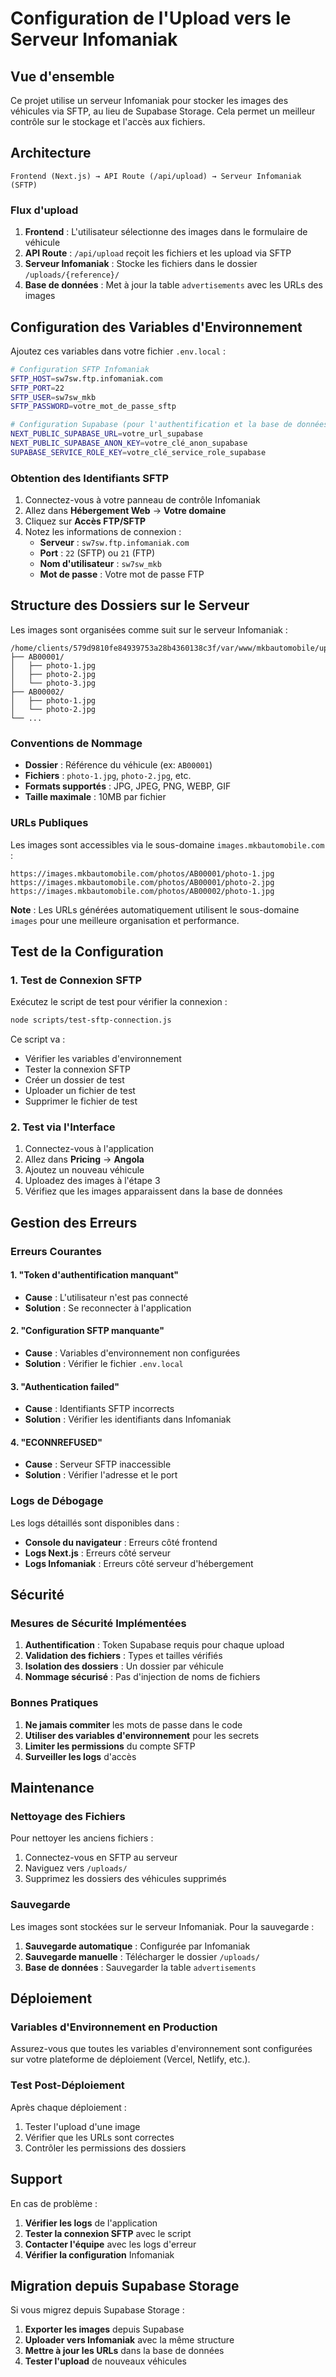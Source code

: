 # Configuration de l'Upload vers le Serveur Infomaniak

## Vue d'ensemble

Ce projet utilise un serveur Infomaniak pour stocker les images des véhicules via SFTP, au lieu de Supabase Storage. Cela permet un meilleur contrôle sur le stockage et l'accès aux fichiers.

## Architecture

```
Frontend (Next.js) → API Route (/api/upload) → Serveur Infomaniak (SFTP)
```

### Flux d'upload

1. **Frontend** : L'utilisateur sélectionne des images dans le formulaire de véhicule
2. **API Route** : `/api/upload` reçoit les fichiers et les upload via SFTP
3. **Serveur Infomaniak** : Stocke les fichiers dans le dossier `/uploads/{reference}/`
4. **Base de données** : Met à jour la table `advertisements` avec les URLs des images

## Configuration des Variables d'Environnement

Ajoutez ces variables dans votre fichier `.env.local` :

```bash
# Configuration SFTP Infomaniak
SFTP_HOST=sw7sw.ftp.infomaniak.com
SFTP_PORT=22
SFTP_USER=sw7sw_mkb
SFTP_PASSWORD=votre_mot_de_passe_sftp

# Configuration Supabase (pour l'authentification et la base de données)
NEXT_PUBLIC_SUPABASE_URL=votre_url_supabase
NEXT_PUBLIC_SUPABASE_ANON_KEY=votre_clé_anon_supabase
SUPABASE_SERVICE_ROLE_KEY=votre_clé_service_role_supabase
```

### Obtention des Identifiants SFTP

1. Connectez-vous à votre panneau de contrôle Infomaniak
2. Allez dans **Hébergement Web** → **Votre domaine**
3. Cliquez sur **Accès FTP/SFTP**
4. Notez les informations de connexion :
   - **Serveur** : `sw7sw.ftp.infomaniak.com`
   - **Port** : `22` (SFTP) ou `21` (FTP)
   - **Nom d'utilisateur** : `sw7sw_mkb`
   - **Mot de passe** : Votre mot de passe FTP

## Structure des Dossiers sur le Serveur

Les images sont organisées comme suit sur le serveur Infomaniak :

```
/home/clients/579d9810fe84939753a28b4360138c3f/var/www/mkbautomobile/uploads/
├── AB00001/
│   ├── photo-1.jpg
│   ├── photo-2.jpg
│   └── photo-3.jpg
├── AB00002/
│   ├── photo-1.jpg
│   └── photo-2.jpg
└── ...
```

### Conventions de Nommage

- **Dossier** : Référence du véhicule (ex: `AB00001`)
- **Fichiers** : `photo-1.jpg`, `photo-2.jpg`, etc.
- **Formats supportés** : JPG, JPEG, PNG, WEBP, GIF
- **Taille maximale** : 10MB par fichier

### URLs Publiques

Les images sont accessibles via le sous-domaine `images.mkbautomobile.com` :

```
https://images.mkbautomobile.com/photos/AB00001/photo-1.jpg
https://images.mkbautomobile.com/photos/AB00001/photo-2.jpg
https://images.mkbautomobile.com/photos/AB00002/photo-1.jpg
```

**Note** : Les URLs générées automatiquement utilisent le sous-domaine `images` pour une meilleure organisation et performance.

## Test de la Configuration

### 1. Test de Connexion SFTP

Exécutez le script de test pour vérifier la connexion :

```bash
node scripts/test-sftp-connection.js
```

Ce script va :
- Vérifier les variables d'environnement
- Tester la connexion SFTP
- Créer un dossier de test
- Uploader un fichier de test
- Supprimer le fichier de test

### 2. Test via l'Interface

1. Connectez-vous à l'application
2. Allez dans **Pricing** → **Angola**
3. Ajoutez un nouveau véhicule
4. Uploadez des images à l'étape 3
5. Vérifiez que les images apparaissent dans la base de données

## Gestion des Erreurs

### Erreurs Courantes

#### 1. "Token d'authentification manquant"
- **Cause** : L'utilisateur n'est pas connecté
- **Solution** : Se reconnecter à l'application

#### 2. "Configuration SFTP manquante"
- **Cause** : Variables d'environnement non configurées
- **Solution** : Vérifier le fichier `.env.local`

#### 3. "Authentication failed"
- **Cause** : Identifiants SFTP incorrects
- **Solution** : Vérifier les identifiants dans Infomaniak

#### 4. "ECONNREFUSED"
- **Cause** : Serveur SFTP inaccessible
- **Solution** : Vérifier l'adresse et le port

### Logs de Débogage

Les logs détaillés sont disponibles dans :
- **Console du navigateur** : Erreurs côté frontend
- **Logs Next.js** : Erreurs côté serveur
- **Logs Infomaniak** : Erreurs côté serveur d'hébergement

## Sécurité

### Mesures de Sécurité Implémentées

1. **Authentification** : Token Supabase requis pour chaque upload
2. **Validation des fichiers** : Types et tailles vérifiés
3. **Isolation des dossiers** : Un dossier par véhicule
4. **Nommage sécurisé** : Pas d'injection de noms de fichiers

### Bonnes Pratiques

1. **Ne jamais commiter** les mots de passe dans le code
2. **Utiliser des variables d'environnement** pour les secrets
3. **Limiter les permissions** du compte SFTP
4. **Surveiller les logs** d'accès

## Maintenance

### Nettoyage des Fichiers

Pour nettoyer les anciens fichiers :

1. Connectez-vous en SFTP au serveur
2. Naviguez vers `/uploads/`
3. Supprimez les dossiers des véhicules supprimés

### Sauvegarde

Les images sont stockées sur le serveur Infomaniak. Pour la sauvegarde :

1. **Sauvegarde automatique** : Configurée par Infomaniak
2. **Sauvegarde manuelle** : Télécharger le dossier `/uploads/`
3. **Base de données** : Sauvegarder la table `advertisements`

## Déploiement

### Variables d'Environnement en Production

Assurez-vous que toutes les variables d'environnement sont configurées sur votre plateforme de déploiement (Vercel, Netlify, etc.).

### Test Post-Déploiement

Après chaque déploiement :

1. Tester l'upload d'une image
2. Vérifier que les URLs sont correctes
3. Contrôler les permissions des dossiers

## Support

En cas de problème :

1. **Vérifier les logs** de l'application
2. **Tester la connexion SFTP** avec le script
3. **Contacter l'équipe** avec les logs d'erreur
4. **Vérifier la configuration** Infomaniak

## Migration depuis Supabase Storage

Si vous migrez depuis Supabase Storage :

1. **Exporter les images** depuis Supabase
2. **Uploader vers Infomaniak** avec la même structure
3. **Mettre à jour les URLs** dans la base de données
4. **Tester l'upload** de nouveaux véhicules 